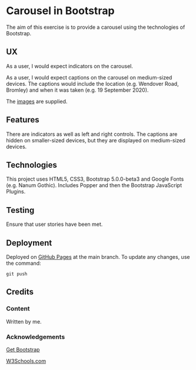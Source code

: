 # Carousel in Bootstrap

The aim of this exercise is to provide a carousel using the technologies of Bootstrap.

## UX

As a user, I would expect indicators on the carousel.

As a user, I would expect captions on the carousel on medium-sized devices.  The captions would include the location (e.g. Wendover Road, Bromley) and when it was taken (e.g. 19 September 2020).

The [images](images/) are supplied.

## Features

There are indicators as well as left and right controls.  The captions are hidden on smaller-sized devices, but they are displayed on medium-sized devices.

## Technologies

This project uses HTML5, CSS3, Bootstrap 5.0.0-beta3 and Google Fonts (e.g. Nanum Gothic).  Includes Popper and then the Bootstrap JavaScript Plugins.

## Testing

Ensure that user stories have been met.

## Deployment

Deployed on [GitHub Pages](https://derektypist.github.io/carousel-in-bootstrap) at the main branch.  To update any changes, use the command:

    git push

## Credits

### Content

Written by me.

### Acknowledgements

[Get Bootstrap](https://www.getbootstrap.com)

[W3Schools.com](https://www.w3schools.com)